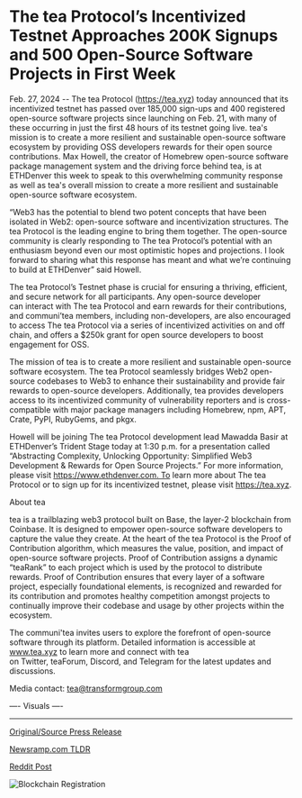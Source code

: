 # The tea Protocol’s Incentivized Testnet Approaches 200K Signups and 500 Open-Source Software Projects in First Week

Feb. 27, 2024 -- The tea Protocol (https://tea.xyz) today announced that its incentivized testnet has passed over 185,000 sign-ups and 400 registered open-source software projects since launching on Feb. 21, with many of these occurring in just the first 48 hours of its testnet going live. tea's mission is to create a more resilient and sustainable open-source software ecosystem by providing OSS developers rewards for their open source contributions. Max Howell, the creator of Homebrew open-source software package management system and the driving force behind tea, is at ETHDenver this week to speak to this overwhelming community response as well as tea's overall mission to create a more resilient and sustainable open-source software ecosystem.

“Web3 has the potential to blend two potent concepts that have been isolated in Web2: open-source software and incentivization structures. The tea Protocol is the leading engine to bring them together. The open-source community is clearly responding to The tea Protocol’s potential with an enthusiasm beyond even our most optimistic hopes and projections. I look forward to sharing what this response has meant and what we’re continuing to build at ETHDenver” said Howell.

The tea Protocol’s Testnet phase is crucial for ensuring a thriving, efficient, and secure network for all participants. Any open-source developer can interact with The tea Protocol and earn rewards for their contributions, and communi’tea members, including non-developers, are also encouraged to access The tea Protocol via a series of incentivized activities on and off chain, and offers a $250k grant for open source developers to boost engagement for OSS.

The mission of tea is to create a more resilient and sustainable open-source software ecosystem. The tea Protocol seamlessly bridges Web2 open-source codebases to Web3 to enhance their sustainability and provide fair rewards to open-source developers. Additionally, tea provides developers access to its incentivized community of vulnerability reporters and is cross-compatible with major package managers including Homebrew, npm, APT, Crate, PyPI, RubyGems, and pkgx.

Howell will be joining The tea Protocol development lead Mawadda Basir at ETHDenver’s Trident Stage today at 1:30 p.m. for a presentation called “Abstracting Complexity, Unlocking Opportunity: Simplified Web3 Development & Rewards for Open Source Projects.” For more information, please visit https://www.ethdenver.com. To learn more about The tea Protocol or to sign up for its incentivized testnet, please visit https://tea.xyz.

About tea

tea is a trailblazing web3 protocol built on Base, the layer-2 blockchain from Coinbase. It is designed to empower open-source software developers to capture the value they create. At the heart of the tea Protocol is the Proof of Contribution algorithm, which measures the value, position, and impact of open-source software projects. Proof of Contribution assigns a dynamic “teaRank” to each project which is used by the protocol to distribute rewards. Proof of Contribution ensures that every layer of a software project, especially foundational elements, is recognized and rewarded for its contribution and promotes healthy competition amongst projects to continually improve their codebase and usage by other projects within the ecosystem.

The communi'tea invites users to explore the forefront of open-source software through its platform. Detailed information is accessible at www.tea.xyz to learn more and connect with tea on Twitter, teaForum, Discord, and Telegram for the latest updates and discussions.

Media contact: tea@transformgroup.com

—- Visuals —- 

---

[Original/Source Press Release](https://blockchainwire.io/press-release/the-tea-protocols-incentivized-testnet-approaches-200k-signups-and-500-open-source-software-projects-in-first-week-)
                    

[Newsramp.com TLDR](None) 



[Reddit Post](https://www.reddit.com/r/technology_press/comments/1b6rqh5/the_tea_protocols_incentivized_testnet_surpasses/) 



![Blockchain Registration](https://cdn.newsramp.app/blockchainwire/qrcode/242/27/noon4GOp.webp)